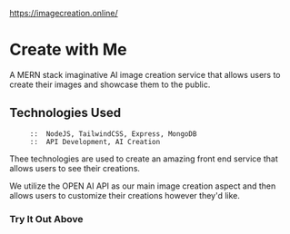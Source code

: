https://imagecreation.online/

# Create with Me

A MERN stack imaginative AI image creation service that allows users to create their images and showcase them to the public.

## Technologies Used
         ::  NodeJS, TailwindCSS, Express, MongoDB
         ::  API Development, AI Creation

Thee technologies are used to create an amazing front end service that allows users to see their creations. 

We utilize the OPEN AI API as our main image creation aspect and then allows users to customize their creations however they'd like.

### Try It Out Above
